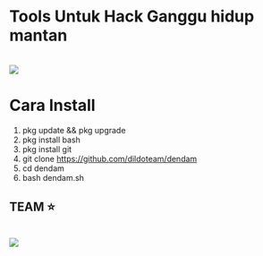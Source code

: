 # Tools Untuk Hack Ganggu hidup mantan
<br><img src="https://images6.alphacoders.com/314/thumb-1920-314645.jpg"></img>

# Cara Install

1. pkg update && pkg upgrade
2. pkg install bash
3. pkg install git
4. git clone https://github.com/dildoteam/dendam
5. cd dendam
6. bash dendam.sh



## TEAM ⭐
<br><img src="https://3.bp.blogspot.com/-3dzL1CFGIuQ/WTUkKYtF5JI/AAAAAAAAAe0/zWqv6t0wO2cW9650nZj9KGLwkb27FnOrgCLcB/s1600/6.%2BWhite%2BCat%2Bhacker.......png"></img>
